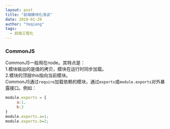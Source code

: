 ```yaml
---
layout: post
title: "前端模块化浅谈"
date: 2019-01-29
author: "Yeqiang"
tags:
  - 前端工程化
---
```


### CommonJS
CommonJS一般用在node。其特点是：  
1.模块输出的是值的拷贝，模块在运行时同步加载。  
2.模块的顶层this指向当前模块。  
CommonJS通过`require`加载依赖的模块，通过`exports`或`module.exports`对外暴露接口。例如：
```js
module.exports = {
     a:1,
     b:2
}
module.exports.a=1;
module.exports.b=2;
```